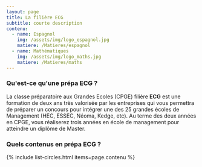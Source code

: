```yaml
---
layout: page
title: La filière ECG
subtitle: courte description
contenu:
  - name: Espagnol
    img: /assets/img/logo_espagnol.jpg
    matiere: /Matieres/espagnol
  - name: Mathématiques
    img: /assets/img/logo_maths.jpg
    matiere: /Matieres/maths
---
```


### Qu'est-ce qu'une prépa ECG ?

La classe préparatoire aux Grandes Ecoles (CPGE) filière **ECG** est une formation de deux ans très valorisée par les entreprises qui vous permettra de préparer un concours pour intégrer une des 25 grandes écoles de Management (HEC, ESSEC, Néoma, Kedge, etc). Au terme des deux années en CPGE, vous réaliserez trois années en école de management pour atteindre un diplôme de Master.


### Quels contenus en prépa ECG ?

{% include list-circles.html items=page.contenu %}
